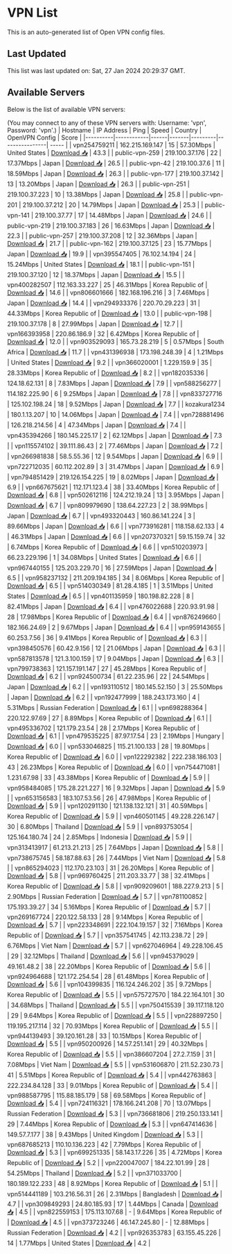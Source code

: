# VPN List

This is an auto-generated list of Open VPN config files.

## Last Updated

This list was last updated on: Sat, 27 Jan 2024 20:29:37 GMT.

## Available Servers

Below is the list of available VPN servers:

(You may connect to any of these VPN servers with: Username: 'vpn', Password: 'vpn'.)
| Hostname | IP Address | Ping | Speed | Country | OpenVPN Config | Score |
|----------|------------|------|-------|---------|----------------| ----- |
| vpn254759211 | 162.215.169.147 | 15 | 57.30Mbps | United States | [Download 📥](./configs/server_0_US.ovpn) | 43.3 |
| public-vpn-259 | 219.100.37.176 | 22 | 17.37Mbps | Japan | [Download 📥](./configs/server_1_JP.ovpn) | 26.5 |
| public-vpn-42 | 219.100.37.6 | 11 | 18.59Mbps | Japan | [Download 📥](./configs/server_2_JP.ovpn) | 26.3 |
| public-vpn-177 | 219.100.37.142 | 13 | 13.20Mbps | Japan | [Download 📥](./configs/server_3_JP.ovpn) | 26.3 |
| public-vpn-251 | 219.100.37.223 | 10 | 13.38Mbps | Japan | [Download 📥](./configs/server_4_JP.ovpn) | 25.8 |
| public-vpn-201 | 219.100.37.212 | 20 | 14.79Mbps | Japan | [Download 📥](./configs/server_5_JP.ovpn) | 25.3 |
| public-vpn-141 | 219.100.37.77 | 17 | 14.48Mbps | Japan | [Download 📥](./configs/server_6_JP.ovpn) | 24.6 |
| public-vpn-219 | 219.100.37.183 | 26 | 16.63Mbps | Japan | [Download 📥](./configs/server_7_JP.ovpn) | 22.3 |
| public-vpn-257 | 219.100.37.208 | 12 | 32.36Mbps | Japan | [Download 📥](./configs/server_8_JP.ovpn) | 21.7 |
| public-vpn-162 | 219.100.37.125 | 23 | 15.77Mbps | Japan | [Download 📥](./configs/server_9_JP.ovpn) | 19.9 |
| vpn395547405 | 76.102.14.194 | 24 | 15.24Mbps | United States | [Download 📥](./configs/server_10_US.ovpn) | 18.1 |
| public-vpn-151 | 219.100.37.120 | 12 | 18.37Mbps | Japan | [Download 📥](./configs/server_11_JP.ovpn) | 15.5 |
| vpn400282507 | 112.163.33.227 | 25 | 46.31Mbps | Korea Republic of | [Download 📥](./configs/server_12_KR.ovpn) | 14.6 |
| vpn806601666 | 182.168.196.216 | 3 | 7.46Mbps | Japan | [Download 📥](./configs/server_13_JP.ovpn) | 14.4 |
| vpn294933376 | 220.70.29.223 | 31 | 44.33Mbps | Korea Republic of | [Download 📥](./configs/server_14_KR.ovpn) | 13.0 |
| public-vpn-198 | 219.100.37.178 | 8 | 27.99Mbps | Japan | [Download 📥](./configs/server_15_JP.ovpn) | 12.7 |
| vpn166393958 | 220.86.186.9 | 32 | 6.42Mbps | Korea Republic of | [Download 📥](./configs/server_16_KR.ovpn) | 12.0 |
| vpn903529093 | 165.73.28.219 | 5 | 0.57Mbps | South Africa | [Download 📥](./configs/server_17_ZA.ovpn) | 11.7 |
| vpn431396938 | 173.198.248.39 | 4 | 1.21Mbps | United States | [Download 📥](./configs/server_18_US.ovpn) | 9.2 |
| vpn366020001 | 1.229.159.9 | 35 | 28.33Mbps | Korea Republic of | [Download 📥](./configs/server_19_KR.ovpn) | 8.2 |
| vpn182035336 | 124.18.62.131 | 8 | 7.83Mbps | Japan | [Download 📥](./configs/server_20_JP.ovpn) | 7.9 |
| vpn588256277 | 114.182.225.90 | 6 | 9.25Mbps | Japan | [Download 📥](./configs/server_21_JP.ovpn) | 7.8 |
| vpn833727716 | 125.102.198.24 | 18 | 9.52Mbps | Japan | [Download 📥](./configs/server_22_JP.ovpn) | 7.7 |
| kozakura1234 | 180.1.13.207 | 10 | 14.06Mbps | Japan | [Download 📥](./configs/server_23_JP.ovpn) | 7.4 |
| vpn728881496 | 126.218.214.56 | 4 | 47.34Mbps | Japan | [Download 📥](./configs/server_24_JP.ovpn) | 7.4 |
| vpn435394266 | 180.145.225.17 | 2 | 62.12Mbps | Japan | [Download 📥](./configs/server_25_JP.ovpn) | 7.3 |
| vpn115574102 | 39.111.86.43 | 2 | 77.46Mbps | Japan | [Download 📥](./configs/server_26_JP.ovpn) | 7.2 |
| vpn266981838 | 58.5.55.36 | 12 | 9.54Mbps | Japan | [Download 📥](./configs/server_27_JP.ovpn) | 6.9 |
| vpn722712035 | 60.112.202.89 | 3 | 31.47Mbps | Japan | [Download 📥](./configs/server_28_JP.ovpn) | 6.9 |
| vpn794851429 | 219.126.154.225 | 19 | 8.02Mbps | Japan | [Download 📥](./configs/server_29_JP.ovpn) | 6.9 |
| vpn667675621 | 112.171.123.4 | 38 | 33.40Mbps | Korea Republic of | [Download 📥](./configs/server_30_KR.ovpn) | 6.8 |
| vpn502612116 | 124.212.19.24 | 13 | 3.95Mbps | Japan | [Download 📥](./configs/server_31_JP.ovpn) | 6.7 |
| vpn809979690 | 138.64.227.23 | 2 | 38.99Mbps | Japan | [Download 📥](./configs/server_32_JP.ovpn) | 6.7 |
| vpn493320443 | 160.86.141.224 | 3 | 89.66Mbps | Japan | [Download 📥](./configs/server_33_JP.ovpn) | 6.6 |
| vpn773916281 | 118.158.62.133 | 4 | 46.31Mbps | Japan | [Download 📥](./configs/server_34_JP.ovpn) | 6.6 |
| vpn207370321 | 59.15.159.74 | 32 | 6.74Mbps | Korea Republic of | [Download 📥](./configs/server_35_KR.ovpn) | 6.6 |
| vpn510203973 | 66.23.229.196 | 1 | 34.08Mbps | United States | [Download 📥](./configs/server_36_US.ovpn) | 6.6 |
| vpn967440155 | 125.203.229.70 | 16 | 27.59Mbps | Japan | [Download 📥](./configs/server_37_JP.ovpn) | 6.5 |
| vpn958237132 | 211.209.194.185 | 34 | 8.06Mbps | Korea Republic of | [Download 📥](./configs/server_38_KR.ovpn) | 6.5 |
| vpn514030349 | 81.28.4.185 | 1 | 3.51Mbps | United States | [Download 📥](./configs/server_39_US.ovpn) | 6.5 |
| vpn401135959 | 180.198.82.228 | 8 | 82.41Mbps | Japan | [Download 📥](./configs/server_40_JP.ovpn) | 6.4 |
| vpn476022688 | 220.93.91.98 | 28 | 17.98Mbps | Korea Republic of | [Download 📥](./configs/server_41_KR.ovpn) | 6.4 |
| vpn876249660 | 182.166.24.69 | 2 | 9.67Mbps | Japan | [Download 📥](./configs/server_42_JP.ovpn) | 6.4 |
| vpn959143655 | 60.253.7.56 | 36 | 9.41Mbps | Korea Republic of | [Download 📥](./configs/server_43_KR.ovpn) | 6.3 |
| vpn398450576 | 60.42.9.156 | 12 | 21.06Mbps | Japan | [Download 📥](./configs/server_44_JP.ovpn) | 6.3 |
| vpn587813578 | 121.3.100.159 | 17 | 9.04Mbps | Japan | [Download 📥](./configs/server_45_JP.ovpn) | 6.3 |
| vpn799738363 | 121.157.191.147 | 27 | 45.28Mbps | Korea Republic of | [Download 📥](./configs/server_46_KR.ovpn) | 6.2 |
| vpn924500734 | 61.22.235.96 | 22 | 24.54Mbps | Japan | [Download 📥](./configs/server_47_JP.ovpn) | 6.2 |
| vpn193110512 | 180.145.52.150 | 3 | 25.50Mbps | Japan | [Download 📥](./configs/server_48_JP.ovpn) | 6.2 |
| vpn192477999 | 188.243.173.160 | 4 | 5.31Mbps | Russian Federation | [Download 📥](./configs/server_49_RU.ovpn) | 6.1 |
| vpn698288364 | 220.122.97.69 | 27 | 8.89Mbps | Korea Republic of | [Download 📥](./configs/server_50_KR.ovpn) | 6.1 |
| vpn495336702 | 121.179.23.54 | 28 | 2.17Mbps | Korea Republic of | [Download 📥](./configs/server_51_KR.ovpn) | 6.1 |
| vpn479535225 | 87.97.17.54 | 23 | 2.19Mbps | Hungary | [Download 📥](./configs/server_52_HU.ovpn) | 6.0 |
| vpn533046825 | 115.21.100.133 | 28 | 19.80Mbps | Korea Republic of | [Download 📥](./configs/server_53_KR.ovpn) | 6.0 |
| vpn122292382 | 222.238.186.103 | 43 | 26.23Mbps | Korea Republic of | [Download 📥](./configs/server_54_KR.ovpn) | 6.0 |
| vpn754471081 | 1.231.67.98 | 33 | 43.38Mbps | Korea Republic of | [Download 📥](./configs/server_55_KR.ovpn) | 5.9 |
| vpn958484085 | 175.28.221.227 | 16 | 9.32Mbps | Japan | [Download 📥](./configs/server_56_JP.ovpn) | 5.9 |
| vpn653156583 | 183.107.53.56 | 26 | 47.98Mbps | Korea Republic of | [Download 📥](./configs/server_57_KR.ovpn) | 5.9 |
| vpn120291130 | 121.138.132.121 | 31 | 40.59Mbps | Korea Republic of | [Download 📥](./configs/server_58_KR.ovpn) | 5.9 |
| vpn460501145 | 49.228.226.147 | 30 | 6.80Mbps | Thailand | [Download 📥](./configs/server_59_TH.ovpn) | 5.9 |
| vpn893753054 | 125.164.180.74 | 24 | 2.85Mbps | Indonesia | [Download 📥](./configs/server_60_ID.ovpn) | 5.9 |
| vpn313413917 | 61.213.21.213 | 25 | 7.64Mbps | Japan | [Download 📥](./configs/server_61_JP.ovpn) | 5.8 |
| vpn738675745 | 58.187.88.63 | 26 | 7.44Mbps | Viet Nam | [Download 📥](./configs/server_62_VN.ovpn) | 5.8 |
| vpn865294023 | 112.170.23.103 | 31 | 26.20Mbps | Korea Republic of | [Download 📥](./configs/server_63_KR.ovpn) | 5.8 |
| vpn969760425 | 211.203.33.77 | 38 | 32.41Mbps | Korea Republic of | [Download 📥](./configs/server_64_KR.ovpn) | 5.8 |
| vpn909209601 | 188.227.9.213 | 5 | 2.90Mbps | Russian Federation | [Download 📥](./configs/server_65_RU.ovpn) | 5.7 |
| vpn781100852 | 175.193.39.27 | 34 | 5.16Mbps | Korea Republic of | [Download 📥](./configs/server_66_KR.ovpn) | 5.7 |
| vpn269167724 | 220.122.58.133 | 28 | 9.14Mbps | Korea Republic of | [Download 📥](./configs/server_67_KR.ovpn) | 5.7 |
| vpn223348691 | 222.104.19.157 | 32 | 7.16Mbps | Korea Republic of | [Download 📥](./configs/server_68_KR.ovpn) | 5.7 |
| vpn357541745 | 42.113.238.72 | 29 | 6.76Mbps | Viet Nam | [Download 📥](./configs/server_69_VN.ovpn) | 5.7 |
| vpn627046964 | 49.228.106.45 | 29 | 32.12Mbps | Thailand | [Download 📥](./configs/server_70_TH.ovpn) | 5.6 |
| vpn945379029 | 49.161.48.2 | 38 | 22.20Mbps | Korea Republic of | [Download 📥](./configs/server_71_KR.ovpn) | 5.6 |
| vpn924964688 | 121.172.254.54 | 28 | 61.48Mbps | Korea Republic of | [Download 📥](./configs/server_72_KR.ovpn) | 5.6 |
| vpn104399835 | 116.124.246.202 | 35 | 9.72Mbps | Korea Republic of | [Download 📥](./configs/server_73_KR.ovpn) | 5.5 |
| vpn575727570 | 184.22.164.101 | 30 | 34.68Mbps | Thailand | [Download 📥](./configs/server_74_TH.ovpn) | 5.5 |
| vpn750415539 | 39.117.118.120 | 29 | 9.64Mbps | Korea Republic of | [Download 📥](./configs/server_75_KR.ovpn) | 5.5 |
| vpn228897250 | 119.195.217.114 | 32 | 70.93Mbps | Korea Republic of | [Download 📥](./configs/server_76_KR.ovpn) | 5.5 |
| vpn944139493 | 39.120.161.28 | 33 | 10.15Mbps | Korea Republic of | [Download 📥](./configs/server_77_KR.ovpn) | 5.5 |
| vpn950200926 | 14.57.251.141 | 29 | 40.32Mbps | Korea Republic of | [Download 📥](./configs/server_78_KR.ovpn) | 5.5 |
| vpn386607204 | 27.2.7.159 | 31 | 7.08Mbps | Viet Nam | [Download 📥](./configs/server_79_VN.ovpn) | 5.5 |
| vpn531606870 | 211.52.230.73 | 41 | 5.51Mbps | Korea Republic of | [Download 📥](./configs/server_80_KR.ovpn) | 5.4 |
| vpn442763863 | 222.234.84.128 | 33 | 9.01Mbps | Korea Republic of | [Download 📥](./configs/server_81_KR.ovpn) | 5.4 |
| vpn988587795 | 115.88.185.179 | 58 | 69.58Mbps | Korea Republic of | [Download 📥](./configs/server_82_KR.ovpn) | 5.4 |
| vpn724116321 | 178.166.241.208 | 70 | 13.07Mbps | Russian Federation | [Download 📥](./configs/server_83_RU.ovpn) | 5.3 |
| vpn736681806 | 219.250.133.141 | 29 | 7.44Mbps | Korea Republic of | [Download 📥](./configs/server_84_KR.ovpn) | 5.3 |
| vpn647414636 | 149.57.7.177 | 38 | 9.43Mbps | United Kingdom | [Download 📥](./configs/server_85_GB.ovpn) | 5.3 |
| vpn687685213 | 110.10.136.223 | 42 | 7.79Mbps | Korea Republic of | [Download 📥](./configs/server_86_KR.ovpn) | 5.3 |
| vpn699251335 | 58.143.17.226 | 35 | 4.72Mbps | Korea Republic of | [Download 📥](./configs/server_87_KR.ovpn) | 5.2 |
| vpn220047007 | 184.22.101.99 | 28 | 54.25Mbps | Thailand | [Download 📥](./configs/server_88_TH.ovpn) | 5.2 |
| vpn371033700 | 180.189.122.233 | 48 | 8.92Mbps | Korea Republic of | [Download 📥](./configs/server_89_KR.ovpn) | 5.1 |
| vpn514441189 | 103.216.56.31 | 26 | 2.31Mbps | Bangladesh | [Download 📥](./configs/server_90_BD.ovpn) | 4.7 |
| vpn309849293 | 24.80.185.93 | 17 | 1.44Mbps | Canada | [Download 📥](./configs/server_91_CA.ovpn) | 4.5 |
| vpn822559153 | 175.113.107.68 | - | 9.64Mbps | Korea Republic of | [Download 📥](./configs/server_92_KR.ovpn) | 4.5 |
| vpn373723246 | 46.147.245.80 | - | 12.88Mbps | Russian Federation | [Download 📥](./configs/server_93_RU.ovpn) | 4.2 |
| vpn926353783 | 63.155.45.226 | 14 | 1.77Mbps | United States | [Download 📥](./configs/server_94_US.ovpn) | 4.2 |

